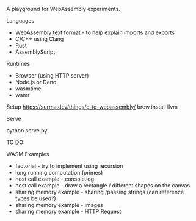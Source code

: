 A playground for WebAssembly experiments.

Languages

- WebAssembly text format - to help explain imports and exports
- C/C++ using Clang
- Rust
- AssemblyScript

Runtimes

- Browser (using HTTP server)
- Node.js or Deno
- wasmtime
- wamr

Setup
https://surma.dev/things/c-to-webassembly/
brew install llvm

Serve

python serve.py

TO DO:

WASM Examples
- factorial - try to implement using recursion
- long running computation (primes)
- host call example - console.log
- host call example - draw a rectangle / different shapes on the canvas
- sharing memory example - sharing /passing strings (can reference types be used?)
- sharing memory example - images
- sharing memory example - HTTP Request 

